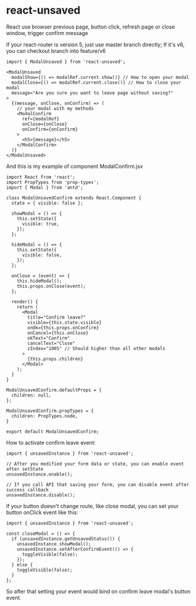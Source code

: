 # react-unsaved
React use browser previous page, button click, refresh page or close window, trigger confirm message

If your react-router is version 5, just use master branch directly; If it's v6, you can checkout branch into feature/v6

```
import { ModalUnsaved } from 'react-unsaved';

<ModalUnsaved
  modalShow={() => modalRef.current.show()} // How to open your modal
  modalClose={() => modalRef.current.close()} // How to close your modal
  message="Are you sure you want to leave page without saving?"
>
  {(message, onClose, onConfirm) => (
    // your modal with my methods
    <ModalConfirm
      ref={modalRef}
      onClose={onClose}
      onConfirm={onConfirm}
    >
      <h5>{message}</h5>
    </ModalConfirm>
  )}
</ModalUnsaved>
```

And this is my example of component ModalConfirm.jsx

```
import React from 'react';
import PropTypes from 'prop-types';
import { Modal } from 'antd';

class ModalUnsavedConfirm extends React.Component {
  state = { visible: false };

  showModal = () => {
    this.setState({
      visible: true,
    });
  };

  hideModal = () => {
    this.setState({
      visible: false,
    });
  };

  onClose = (event) => {
    this.hideModal();
    this.props.onClose(event);
  };

  render() {
    return (
      <Modal
        title="Confirm leave?"
        visible={this.state.visible}
        onOk={this.props.onConfirm}
        onCancel={this.onClose}
        okText="Confirm"
        cancelText="Close"
        zIndex="1005" // Should higher than all other modals
      >
        {this.props.children}
      </Modal>
    );
  }
}

ModalUnsavedConfirm.defaultProps = {
  children: null,
};

ModalUnsavedConfirm.propTypes = {
  children: PropTypes.node,
}

export default ModalUnsavedConfirm;
```

How to activate confirm leave event:
```
import { unsavedInstance } from 'react-unsaved';

// After you modified your form data or state, you can enable event after setState
unsavedInstance.enable();

// If you call API that saving your form, you can disable event after success callback
unsavedInstance.disable();
```

If your button doesn't change route, like close modal, you can set your button onClick event like this:
```
import { unsavedInstance } from 'react-unsaved';

const closeModal = () => {
  if (unsavedInstance.getUnsavedStatus()) {
    unsavedInstance.showModal();
    unsavedInstance.setAfterConfirmEvent(() => {
      toggleVisible(false);
    });
  } else {
    toggleVisible(false);
  }
};
```
So after that setting your event would bind on confirm leave modal's button event.
